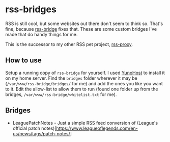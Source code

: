 # rss-bridges

RSS is still cool, but some websites out there don't seem to think so. That's fine, because [rss-bridge](https://github.com/RSS-Bridge/rss-bridge) fixes that. These are some custom bridges I've made that do handy things for me.

This is the successor to my other RSS pet project, [rss-proxy](https://github.com/noahm/rss-proxy).

## How to use

Setup a running copy of `rss-bridge` for yourself. I used [YunoHost](https://yunohost.org/) to install it on my home server. Find the `bridges` folder wherever it may be (`/var/www/rss-bridge/bridges/` for me) and add the ones you like you want to it. Edit the allow-list to allow them to run (found one folder up from the bridges, `/var/www/rss-bridge/whitelist.txt` for me).

## Bridges

- LeaguePatchNotes - Just a simple RSS feed conversion of (League's official patch notes)[https://www.leagueoflegends.com/en-us/news/tags/patch-notes/]
